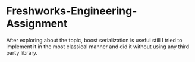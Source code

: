 # Freshworks-Engineering-Assignment

After exploring about the topic, boost serialization is useful still I tried to implement it in the most classical manner and did it without using any third party library.
